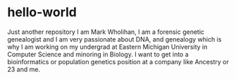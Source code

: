 # hello-world
Just another repository
I am Mark Wholihan, I am a forensic genetic genealogist and I am very passionate about DNA, and genealogy which is why I am working on my undergrad at Eastern Michigan University in Computer Science and minoring in Biology. I want to get into a bioinformatics or population genetics position at a company like Ancestry or 23 and me.

